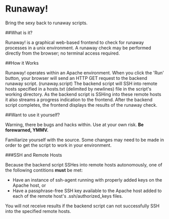 Runaway!
========

Bring the sexy back to runaway scripts.

##What is it?

Runaway! is a graphical web-based frontend to check for runaway processes
in a unix environment. A runaway check may be performed directly from the
browser; no terminal access required.

##How it Works

Runaway! operates within an Apache environment. When you click the 'Run'
button, your browser will send an HTTP GET request to the backend
runaway script. (runaway.script) The backend script will SSH into remote
hosts specified in a hosts.txt (delimited by newlines) file in the
script's working directory. As the backend script is SSHing into these
remote hosts it also streams a progress indication to the frontend. After
the backend script completes, the frontend displays the results of the
runaway check.

##Want to use it yourself?

Warning, there be bugs and hacks within. Use at your own risk. **Be
forewarned, YMMV.**

Familiarize yourself with the source. Some changes may need to be made
in order to get the script to work in your environment.

###SSH and Remote Hosts

Because the backend script SSHes into remote hosts autonomously, one of
the following contitions **must** be met:

* Have an instance of ssh-agent running with properly added keys on the
  Apache host, or
* Have a passphrase-free SSH key available to the Apache host added to
  each of the remote host's .ssh/authorized\_keys files.

You will not receive results if the backend script can not successfully
SSH into the specified remote hosts.
